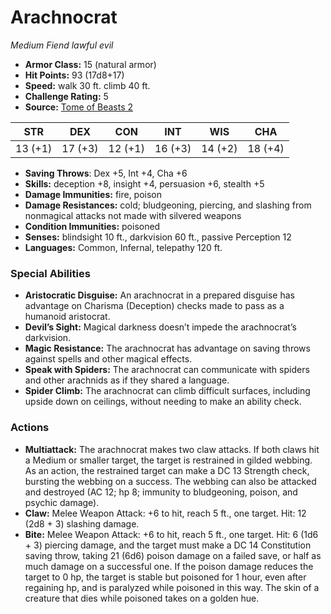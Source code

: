 # Arachnocrat

*Medium* *Fiend* *lawful evil*

- **Armor Class:** 15 (natural armor)
- **Hit Points:** 93 (17d8+17)
- **Speed:** walk 30 ft. climb 40 ft.
- **Challenge Rating:** 5
- **Source:** [Tome of Beasts 2](https://koboldpress.com/kpstore/product/tome-of-beasts-2-for-5th-edition/)

| STR | DEX | CON | INT | WIS | CHA |
| --- | --- | --- | --- | --- | --- |
| 13 (+1) | 17 (+3) | 12 (+1) | 16 (+3) | 14 (+2) | 18 (+4) |

- **Saving Throws**: Dex +5, Int +4, Cha +6
- **Skills:** deception +8, insight +4, persuasion +6, stealth +5
- **Damage Immunities:** fire, poison
- **Damage Resistances:** cold; bludgeoning, piercing, and slashing from nonmagical attacks not made with silvered weapons
- **Condition Immunities:** poisoned
- **Senses:** blindsight 10 ft., darkvision 60 ft., passive Perception 12
- **Languages:** Common, Infernal, telepathy 120 ft.
### Special Abilities
- **Aristocratic Disguise:** An arachnocrat in a prepared disguise has advantage on Charisma (Deception) checks made to pass as a humanoid aristocrat.
- **Devil’s Sight:** Magical darkness doesn’t impede the arachnocrat’s darkvision.
- **Magic Resistance:** The arachnocrat has advantage on saving throws against spells and other magical effects.
- **Speak with Spiders:** The arachnocrat can communicate with spiders and other arachnids as if they shared a language.
- **Spider Climb:** The arachnocrat can climb difficult surfaces, including upside down on ceilings, without needing to make an ability check.
### Actions
- **Multiattack:** The arachnocrat makes two claw attacks. If both claws hit a Medium or smaller target, the target is restrained in gilded webbing. As an action, the restrained target can make a DC 13 Strength check, bursting the webbing on a success. The webbing can also be attacked and destroyed (AC 12; hp 8; immunity to bludgeoning, poison, and psychic damage).
- **Claw:** Melee Weapon Attack: +6 to hit, reach 5 ft., one target. Hit: 12 (2d8 + 3) slashing damage.
- **Bite:** Melee Weapon Attack: +6 to hit, reach 5 ft., one target. Hit: 6 (1d6 + 3) piercing damage, and the target must make a DC 14 Constitution saving throw, taking 21 (6d6) poison damage on a failed save, or half as much damage on a successful one. If the poison damage reduces the target to 0 hp, the target is stable but poisoned for 1 hour, even after regaining hp, and is paralyzed while poisoned in this way. The skin of a creature that dies while poisoned takes on a golden hue.
